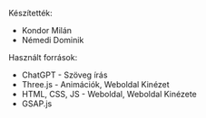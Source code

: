Készítették:
- Kondor Milán
- Némedi Dominik

Használt források:
- ChatGPT - Szöveg írás
- Three.js - Animációk, Weboldal Kinézet
- HTML, CSS, JS - Weboldal, Weboldal Kinézete
- GSAP.js
